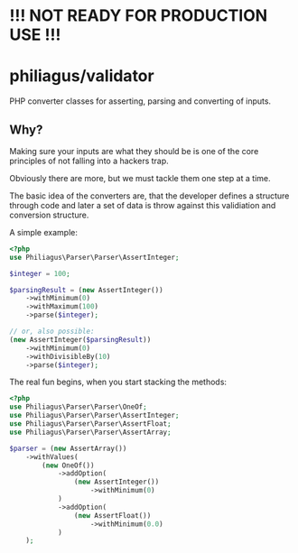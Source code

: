 # !!! NOT READY FOR PRODUCTION USE !!!

# philiagus/validator
PHP converter classes for asserting, parsing and converting of inputs.

## Why?
Making sure your inputs are what they should be is one of the core principles of not falling into a hackers trap.

Obviously there are more, but we must tackle them one step at a time.

The basic idea of the converters are, that the developer defines a structure through code and later a set of data is throw against this validiation and conversion structure.

A simple example:

```php
<?php
use Philiagus\Parser\Parser\AssertInteger;

$integer = 100;

$parsingResult = (new AssertInteger())
    ->withMinimum(0)
    ->withMaximum(100)
    ->parse($integer);

// or, also possible:
(new AssertInteger($parsingResult))
    ->withMinimum(0)
    ->withDivisibleBy(10)
    ->parse($integer);
```

The real fun begins, when you start stacking the methods:

```php
<?php
use Philiagus\Parser\Parser\OneOf;
use Philiagus\Parser\Parser\AssertInteger;
use Philiagus\Parser\Parser\AssertFloat;
use Philiagus\Parser\Parser\AssertArray;

$parser = (new AssertArray())
    ->withValues(
        (new OneOf())
            ->addOption(
                (new AssertInteger())
                    ->withMinimum(0)
            )
            ->addOption(
                (new AssertFloat())
                    ->withMinimum(0.0)
            )
    );
```
